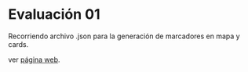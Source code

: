 # Evaluación 01

Recorriendo archivo .json para la generación de marcadores en mapa y cards.

ver [página web](https://bachiloglu.github.io/DGP502/evaluacion-01/).
